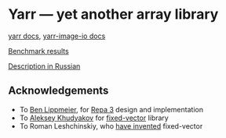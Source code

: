 Yarr — yet another array library
================================

[yarr docs](http://hackage.haskell.org/package/yarr),
[yarr-image-io docs](http://hackage.haskell.org/package/yarr-image-io)

[Benchmark results](https://github.com/leventov/yarr/blob/master/tests/bench-results.md)

[Description in Russian](https://github.com/leventov/yarr/blob/master/cg-course-paper.pdf)

Acknowledgements
----------------
* To [Ben Lippmeier](http://www.cse.unsw.edu.au/~benl/), for [Repa 3](http://hackage.haskell.org/package/repa-3.2.3.1) design and implementation
* To [Aleksey Khudyakov](https://bitbucket.org/Shimuuar/) for [fixed-vector](http://hackage.haskell.org/package/fixed-vector) library
* To Roman Leshchinskiy, who [have invented](http://unlines.wordpress.com/2010/11/15/generics-for-small-fixed-size-vectors/) fixed-vector
